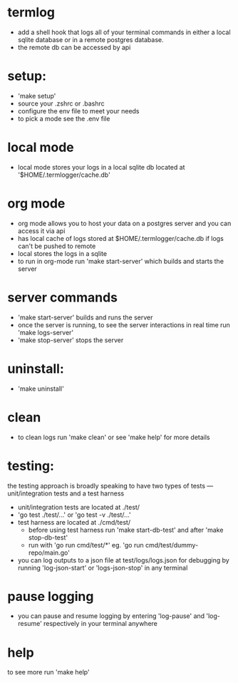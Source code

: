 # termlog
- add a shell hook that logs all of your terminal commands in either a local sqlite database or in a remote postgres database.
- the remote db can be accessed by api
# setup:
- 'make setup'
- source your .zshrc or .bashrc
- configure the env file to meet your needs
- to pick a mode see the .env file
# local mode
- local mode stores your logs in a local sqlite db located at '$HOME/.termlogger/cache.db'
# org mode 
- org mode allows you to host your data on a postgres server and you can access it via api
- has local cache of logs stored at $HOME/.termlogger/cache.db if logs can't be pushed to remote
- local stores the logs in a sqlite 
- to run in org-mode run 'make start-server' which builds and starts the server
# server commands
- 'make start-server' builds and runs the server
- once the server is running, to see the server interactions in real time run 'make logs-server'
- 'make stop-server' stops the server
# uninstall: 
- 'make uninstall'
# clean 
- to clean logs run 'make clean' or see 'make help' for more details
# testing: 
the testing approach is broadly speaking to have two types of tests — unit/integration tests and a test harness
- unit/integration tests are located at ./test/
 - 'go test ./test/...' or 'go test -v ./test/...'
- test harness are located at ./cmd/test/
    - before using test harness run 'make start-db-test' and after 'make stop-db-test'
    - run with 'go run cmd/test/*' eg. 'go run cmd/test/dummy-repo/main.go'
- you can log outputs to a json file at test/logs/logs.json for debugging by running 'log-json-start' or 'logs-json-stop' in any terminal
# pause logging
- you can pause and resume logging by entering 'log-pause' and 'log-resume' respectively in your terminal anywhere
# help
to see more run 'make help'